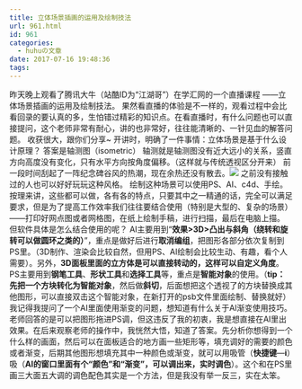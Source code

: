 ```yaml
---
title: 立体场景插画的运用及绘制技法
url: 961.html
id: 961
categories:
  - huhuの文章
date: 2017-07-16 19:48:36
tags:
---
```


昨天晚上观看了腾讯大牛（站酷ID为“江湖哥”）在学汇网的一个直播课程 ——立体场景插画的运用及绘制技法。 果然看直播的体验是不一样的，观看过程中会比看回录的要认真的多，生怕错过精彩的知识点。在看直播时，有什么问题也可以直接提问，这个老师非常有耐心，讲的也非常好，往往能清晰的、一针见血的解答问题。 收获很大，跟你们分享~ 开讲时，明确了一件事情：立体场景是基于什么设计原理？ 答案是轴测图（isometric） 轴测就是轴测图没有近大远小的关系，竖直方向高度没有变化，只有水平方向按角度偏移。（这样就与传统透视区分开来） 前一段时间刮起了一阵纪念碑谷风的热潮，现在余热还没有散去。![](http://h2y.net.cn/wp-content/uploads/2017/07/3d.png) 之前没有接触过的人也可以好好玩玩这种风格。 绘制这种场景可以使用PS、AI、c4d、手绘。按理来讲，这些都可以做，各有各的特点，只要其中之一精通的话，完全可以满足要求，但是为了提高工作效率我们往往要结合使用（特别是大型的、复杂的场景）——打印好网点图或者网格图，在纸上绘制手稿，进行扫描，最后在电脑上描。 但软件具体是怎么结合使用的呢？ AI主要用到“**效果>3D>凸出与斜角（绕转和旋转可以做圆环之类的）**”，重点是做好后进行**取消编组**，把图形各部分依次复制到PS里。（3D制作、渲染会比较自然，但用PS、AI绘制会比较生动、有趣，看个人需要）。另外，**3D面板里面的立方体是可以直接转动的，这样可以自定义角度**。 PS主要用到**钢笔工具**、**形状工具**和**选择工具**等，重点是**智能对象**的使用。（**tip：**先把一个方块**转化为智能对象**，然后做**斜切**，后面想把这个透视了的方块替换成其他图形，可以直接双击这个智能对象，在新打开的psb文件里面绘制、替换就好） 我记得我提问了一个AI里面使用渐变的问题，想知道有什么关于AI渐变使用技巧。老师回答的是可以把图形拖进PS调，但这违反了我的初衷，我是想直接在AI里出效果。在后来观察老师的操作中，我恍然大悟，知道了答案。先分析你想得到一个什么样的画面，然后可以在面板适合的地方画一些矩形等，填充调好的需要的颜色或者渐变，后期其他图形想填充其中一种颜色或渐变，就可以用吸管（**快捷键**—**i**）吸（**AI的窗口里面有个“颜色”和“渐变”，可以调出来，实时调色**）。这个和在PS里画三大面五大调的调色配色其实是一个方法，但是我没有举一反三，实在太笨。